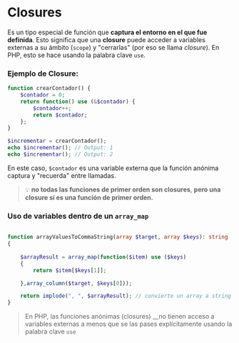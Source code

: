 # Closures

Es un tipo especial de función que **captura el entorno en el que fue definida**. Esto significa que una __closure__ puede acceder a variables externas a su ámbito (`scope`) y "cerrarlas" (por eso se llama *closure*). En PHP, esto se hace usando la palabra clave `use`.

### Ejemplo de Closure:

```php
function crearContador() {
    $contador = 0;
    return function() use (&$contador) {
        $contador++;
        return $contador;
    };
}

$incrementar = crearContador();
echo $incrementar(); // Output: 1
echo $incrementar(); // Output: 2
```

En este caso, `$contador` es una variable externa que la función anónima captura y "recuerda" entre llamadas.


>💡 **no todas las funciones de primer orden son closures**, __pero una closure sí es una función de primer orden.__






### Uso de variables dentro de un `array_map`



```php

function arrayValuesToCommaString(array $target, array $keys): string
{
    
    $arrayResult = array_map(function($item) use ($keys)
    {
        return $item[$keys[1]];

    },array_column($target, $keys[0]));

    return implode(", ", $arrayResult); // convierte un array a string
}


```
> En PHP, las funciones anónimas (closures) __no tienen acceso a variables externas a menos que se las pases explícitamente usando la palabra clave `use` 
